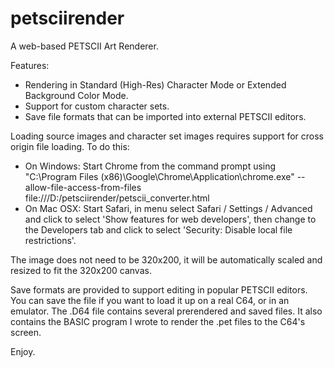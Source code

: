 # petsciirender
A web-based PETSCII Art Renderer.

Features:
- Rendering in Standard (High-Res) Character Mode or Extended Background Color Mode.
- Support for custom character sets.
- Save file formats that can be imported into external PETSCII editors.

Loading source images and character set images requires support for cross origin file loading. To do this:
- On Windows: Start Chrome from the command prompt using "C:\Program Files (x86)\Google\Chrome\Application\chrome.exe" --allow-file-access-from-files file:///D:/petsciirender/petscii_converter.html
- On Mac OSX: Start Safari, in menu select Safari / Settings / Advanced and click to select 'Show features for web developers', then change to the Developers tab and click to select 'Security: Disable local file restrictions'.

The image does not need to be 320x200, it will be automatically scaled and resized to fit the 320x200 canvas. 

Save formats are provided to support editing in popular PETSCII editors. You can save the file if you want to load it up on a real C64, or in an emulator. The .D64 file contains several prerendered and saved files. It also contains the BASIC program I wrote to render the .pet files to the C64's screen.

Enjoy.

